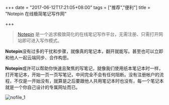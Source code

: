 +++
date = "2017-06-12T17:21:05+08:00"
tags = ["推荐","便利"]
title = "Notepin 在线极简笔记写作网"

+++
 
> [Notepin](https://notepin.co/) 是一个追求极致简化的在线笔记写作平台，无需注册、只需打开网站即可进入写作模式。<!--more-->

**Notepin**没有过多的干扰和步骤，就像真的笔记本，翻开就能写。甚至也可以立即和他人一起云端同步、合作构思。

**Notepin**或许可以帮助你快速且聚焦的写笔记，就像我们使用纸本笔记本时一样，打开笔记本，开始一页一页写笔记，中间完全不会有任何阻断。没有注册帐户的流程，不仅是一开始没有，就算是之后要跟他人共用笔记本时也没有，每一个笔记本就是一个你自己设计的专属网址而已。

![nofile_1](https://image.thum.io/get/width/600/https://notepin.co/)